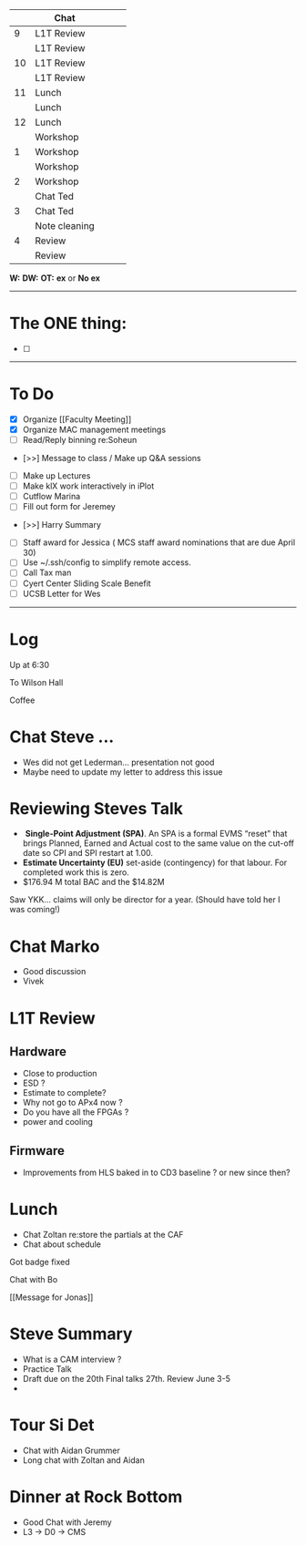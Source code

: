 
|     | Chat          |     |     |     |
| --- | ------------- | --- | --- | --- |
| 9   | L1T Review    |     |     |     |
|     | L1T Review    |     |     |     |
| 10  | L1T Review    |     |     |     |
|     | L1T Review    |     |     |     |
| 11  | Lunch         |     |     |     |
|     | Lunch         |     |     |     |
| 12  | Lunch         |     |     |     |
|     | Workshop      |     |     |     |
| 1   | Workshop      |     |     |     |
|     | Workshop      |     |     |     |
| 2   | Workshop      |     |     |     |
|     | Chat  Ted     |     |     |     |
| 3   | Chat  Ted     |     |     |     |
|     | Note cleaning |     |     |     |
| 4   | Review        |     |     |     |
|     | Review        |     |     |     |

**W:**
**DW:**
**OT:**
**ex** or **No ex**

---
# The ONE thing: 
- [ ] 

---
# To Do

- [x] Organize [[Faculty Meeting]]
- [x] Organize MAC management meetings
- [ ] Read/Reply binning re:Soheun
- [>>] Message to class / Make up Q&A sessions
- [ ] Make up Lectures 
- [ ] Make klX work interactively in iPlot
- [ ] Cutflow Marina
- [ ] Fill out form for Jeremey
- [>>] Harry Summary 
- [ ]  Staff award for Jessica ( MCS staff award nominations that are due April 30)
- [ ] Use ~/.ssh/config to simplify remote access.
- [ ] Call Tax man
- [ ] Cyert Center Sliding Scale Benefit 
- [ ] UCSB Letter for Wes

---

# Log

Up at 6:30

To Wilson Hall

Coffee

# Chat Steve ... 
- Wes did not get Lederman... presentation not good
- Maybe need to update my letter to address this issue


# Reviewing Steves Talk
-  **Single-Point Adjustment (SPA)**. An SPA is a formal EVMS “reset” that brings Planned, Earned and Actual cost to the same value on the cut-off date so CPI and SPI restart at 1.00.
- **Estimate Uncertainty (EU)** set-aside (contingency) for that labour. For completed work this is zero.
- $176.94 M total BAC and the $14.82M


Saw YKK... claims will only be director for a year.
(Should have told her I was coming!)

# Chat Marko
- Good discussion
- Vivek 

# L1T Review 

## Hardware
- Close to production
- ESD  ? 
- Estimate to complete?
- Why not go to APx4 now ?
- Do you have all the FPGAs ?
- power and cooling 

## Firmware
- Improvements from HLS baked in to CD3 baseline ? or new since then?


# Lunch
- Chat Zoltan re:store the partials at the CAF 
- Chat about schedule

Got badge fixed

Chat with Bo

[[Message for Jonas]]

# Steve Summary
- What is a CAM interview ?
- Practice Talk
- Draft due on the 20th Final talks 27th. Review June 3-5
- 

# Tour Si Det
- Chat with Aidan Grummer
- Long chat with Zoltan and Aidan 

# Dinner at Rock Bottom
- Good Chat with Jeremy 
- L3 -> D0 -> CMS
